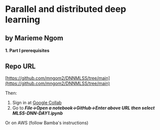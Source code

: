 # Parallel and distributed deep learning 
## by Marieme Ngom

#### 1. Part I prerequisites 
## Repo URL
[https://github.com/mngom2/DNNMLSS/tree/main](https://github.com/mngom2/DNNMLSS/tree/main)

Then:
1. Sign in at [Google Collab](https://colab.research.google.com/)
2. Go to ***File->Open a notebook->GitHub->Enter above URL then select MLSS-DNN-DAY1.ipynb***
   
Or on AWS (follow Bamba's instructions)
